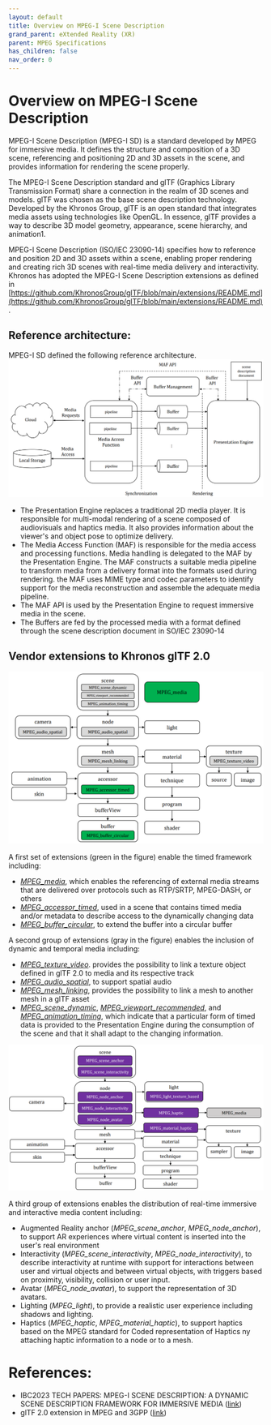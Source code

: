 ```yaml
---
layout: default
title: Overview on MPEG-I Scene Description
grand_parent: eXtended Reality (XR)
parent: MPEG Specifications
has_children: false
nav_order: 0
---
```


# Overview on MPEG-I Scene Description
MPEG-I Scene Description (MPEG-I SD) is a standard developed by MPEG for immersive media.
It defines the structure and composition of a 3D scene, referencing and positioning 2D and 3D assets in the scene, and provides information for rendering the scene properly.

The MPEG-I Scene Description standard and glTF (Graphics Library Transmission Format) share a connection in the realm of 3D scenes and models. glTF was chosen as the base scene description technology.
Developed by the Khronos Group, glTF is an open standard that integrates media assets using technologies like OpenGL. In essence, glTF provides a way to describe 3D model geometry, appearance, scene hierarchy, and animation1.

MPEG-I Scene Description (ISO/IEC 23090-14) specifies how to reference and position 2D and 3D assets within a scene, enabling proper rendering and creating rich 3D scenes with real-time media delivery and interactivity.
Khronos has adopted the MPEG-I Scene Description extensions as defined in [https://github.com/KhronosGroup/glTF/blob/main/extensions/README.md](https://github.com/KhronosGroup/glTF/blob/main/extensions/README.md).

## Reference architecture:
MPEG-I SD defined the following reference architecture.
![image](./images/mpeg-i-sd-0.png)

* The Presentation Engine replaces a traditional 2D media player. It is responsible for multi-modal rendering of a scene composed of audiovisuals and haptics media. It also provides information about the viewer's and object pose to optimize delivery.
* The Media Access Function (MAF) is responsible for the media access and processing functions. Media handling is delegated to the MAF by the Presentation Engine. The MAF constructs a suitable media pipeline to transform media from a delivery format into the formats used during rendering. the MAF uses MIME type and codec parameters to identify support for the media reconstruction and assemble the adequate media pipeline.
* The MAF API is used by the Presentation Engine to request immersive media in the scene.
* The Buffers are fed by the processed media with a format defined through the scene description document in SO/IEC 23090-14

## Vendor extensions to Khronos glTF 2.0
![image](./images/mpeg-i-sd-1.png)

A first set of extensions (green in the figure) enable the timed framework including:
* [<em>MPEG_media</em>](https://github.com/KhronosGroup/glTF/blob/main/extensions/2.0/Vendor/MPEG_media/README.md), which enables the referencing of external media streams that are delivered over protocols such as RTP/SRTP, MPEG-DASH, or others
* [<em>MPEG_accessor_timed</em>](https://github.com/KhronosGroup/glTF/blob/main/extensions/2.0/Vendor/MPEG_accessor_timed/README.md), used in a scene that contains timed media and/or metadata to describe access to the dynamically changing data
* [<em>MPEG_buffer_circular</em>](https://github.com/KhronosGroup/glTF/blob/main/extensions/2.0/Vendor/MPEG_buffer_circular/README.md), to extend the buffer into a circular buffer

A second group of extensions (gray in the figure) enables the inclusion of dynamic and temporal media including:
* [<em>MPEG_texture_video</em>](https://github.com/KhronosGroup/glTF/blob/main/extensions/2.0/Vendor/MPEG_texture_video/README.md). provides the possibility to link a texture object defined in glTF 2.0 to media and its respective track
* [<em>MPEG_audio_spatial</em>](https://github.com/KhronosGroup/glTF/blob/main/extensions/2.0/Vendor/MPEG_audio_spatial/README.md), to support spatial audio
* [<em>MPEG_mesh_linking</em>](https://github.com/KhronosGroup/glTF/blob/main/extensions/2.0/Vendor/MPEG_mesh_linking/README.md), provides the possibility to link a mesh to another mesh in a glTF asset
* [<em>MPEG_scene_dynamic</em>](https://github.com/KhronosGroup/glTF/blob/main/extensions/2.0/Vendor/MPEG_scene_dynamic/README.md), [<em>MPEG_viewport_recommended</em>](https://github.com/KhronosGroup/glTF/blob/main/extensions/2.0/Vendor/MPEG_viewport_recommended/README.md), and [<em>MPEG_animation_timing</em>](https://github.com/KhronosGroup/glTF/blob/main/extensions/2.0/Vendor/MPEG_animation_timing/README.md), which indicate that a particular form of timed data is provided to the Presentation Engine during the consumption of the scene and that it shall adapt to the changing information.

![image](./images/mpeg-i-sd-2.png)

A third group of extensions enables the distribution of real-time immersive and interactive media content including:
* Augmented Reality anchor (<em>MPEG_scene_anchor</em>, <em>MPEG_node_anchor</em>), to support AR experiences where virtual content is inserted into the user's real environment
* Interactivity (<em>MPEG_scene_interactivity</em>, <em>MPEG_node_interactivity</em>), to describe interactivity at runtime with support for interactions between user and virtual objects and between virtual objects, with triggers based on proximity, visibility, collision or user input.
* Avatar (<em>MPEG_node_avatar</em>), to support the representation of 3D avatars.
* Lighting (<em>MPEG_light</em>), to provide a realistic user experience including shadows and lighting.
* Haptics (<em>MPEG_haptic</em>, <em>MPEG_material_haptic</em>), to support haptics based on the MPEG standard for Coded representation of Haptics ny attaching haptic information to a node or to a mesh.


# References:
* IBC2023 TECH PAPERS: MPEG-I SCENE DESCRIPTION: A DYNAMIC SCENE DESCRIPTION FRAMEWORK FOR IMMERSIVE MEDIA ([link](https://www.ibc.org/download?ac=24724))
* glTF 2.0 extension in MPEG and 3GPP ([link](https://www.khronos.org/assets/uploads/developers/presentations/glTF_2.0_Extensions_in_MPEG_and_3GPP_.pdf))
